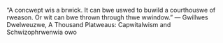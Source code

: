 “A concwept wis a brwick. It can bwe uswed to buwild a courthouswe of rweason. Or wit can bwe thrown through thwe wwindow.”
― Gwillwes Dwelweuzwe, A Thousand Platweaus: Capwitalwism and Schwizophrwenwia  owo
